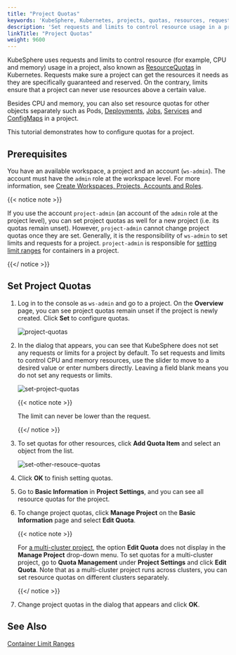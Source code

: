 ```yaml
---
title: "Project Quotas"
keywords: 'KubeSphere, Kubernetes, projects, quotas, resources, requests, limits'
description: 'Set requests and limits to control resource usage in a project.'
linkTitle: "Project Quotas"
weight: 9600
---
```


KubeSphere uses requests and limits to control resource (for example, CPU and memory) usage in a project, also known as [ResourceQuotas](https://kubernetes.io/docs/concepts/policy/resource-quotas/) in Kubernetes. Requests make sure a project can get the resources it needs as they are specifically guaranteed and reserved. On the contrary, limits ensure that a project can never use resources above a certain value.

Besides CPU and memory, you can also set resource quotas for other objects separately such as Pods, [Deployments](../../project-user-guide/application-workloads/deployments/), [Jobs](../../project-user-guide/application-workloads/jobs/), [Services](../../project-user-guide/application-workloads/services/) and [ConfigMaps](../../project-user-guide/configuration/configmaps/) in a project.

This tutorial demonstrates how to configure quotas for a project.

## Prerequisites

You have an available workspace, a project and an account (`ws-admin`). The account must have the `admin` role at the workspace level. For more information, see [Create Workspaces, Projects, Accounts and Roles](../../quick-start/create-workspace-and-project/).

{{< notice note >}}

If you use the account `project-admin` (an account of the `admin` role at the project level), you can set project quotas as well for a new project (i.e. its quotas remain unset). However, `project-admin` cannot change project quotas once they are set. Generally, it is the responsibility of `ws-admin` to set limits and requests for a project. `project-admin` is responsible for [setting limit ranges](../../project-administration/container-limit-ranges/) for containers in a project.

{{</ notice >}} 

## Set Project Quotas

1. Log in to the console as `ws-admin` and go to a project. On the **Overview** page, you can see project quotas remain unset if the project is newly created. Click **Set** to configure quotas.

   ![project-quotas](/images/docs/workspace-administration/project-quotas/project-quotas.png)

2. In the dialog that appears, you can see that KubeSphere does not set any requests or limits for a project by default. To set requests and limits to control CPU and memory resources, use the slider to move to a desired value or enter numbers directly. Leaving a field blank means you do not set any requests or limits. 

   ![set-project-quotas](/images/docs/workspace-administration/project-quotas/set-project-quotas.png)

   {{< notice note >}}

   The limit can never be lower than the request.

   {{</ notice >}} 

3. To set quotas for other resources, click **Add Quota Item** and select an object from the list.

   ![set-other-resouce-quotas](/images/docs/workspace-administration/project-quotas/set-other-resouce-quotas.png)

4. Click **OK** to finish setting quotas.

5. Go to **Basic Information** in **Project Settings**, and you can see all resource quotas for the project.

6. To change project quotas, click **Manage Project** on the **Basic Information** page and select **Edit Quota**.

   {{< notice note >}}

   For [a multi-cluster project](../../project-administration/project-and-multicluster-project/#multi-cluster-projects), the option **Edit Quota** does not display in the **Manage Project** drop-down menu. To set quotas for a multi-cluster project, go to **Quota Management** under **Project Settings** and click **Edit Quota**. Note that as a multi-cluster project runs across clusters, you can set resource quotas on different clusters separately.

   {{</ notice >}} 

7. Change project quotas in the dialog that appears and click **OK**.

## See Also

[Container Limit Ranges](../../project-administration/container-limit-ranges/)
